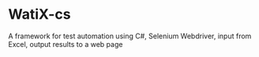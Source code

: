 # WatiX-cs
A framework for test automation using C#, Selenium Webdriver, input from Excel, output results to a web page

